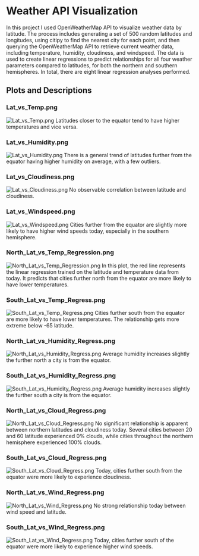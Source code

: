 # Weather API Visualization

In this project I used OpenWeatherMap API to visualize weather data by latitude. The process includes generating a set of 500 random latitudes and longitudes, using citipy to find the nearest city for each point, and then querying the OpenWeatherMap API to retrieve current weather data, including temperature, humidity, cloudiness, and windspeed. The data is used to create linear regressions to predict relationships for all four weather parameters compared to latitudes, for both the northern and southern hemispheres. In total, there are eight linear regression analyses performed.

## Plots and Descriptions

### Lat_vs_Temp.png
![Lat_vs_Temp.png](output_data/Lat_vs_Temp.png)
Latitudes closer to the equator tend to have higher temperatures and vice versa.

### Lat_vs_Humidity.png
![Lat_vs_Humidity.png](output_data/Lat_vs_Humidity.png)
There is a general trend of latitudes further from the equator having higher humidity on average, with a few outliers.

### Lat_vs_Cloudiness.png
![Lat_vs_Cloudiness.png](output_data/Lat_vs_Cloudiness.png)
No observable correlation between latitude and cloudiness.

### Lat_vs_Windspeed.png
![Lat_vs_Windspeed.png](output_data/Lat_vs_Windspeed.png)
Cities further from the equator are slightly more likely to have higher wind speeds today, especially in the southern hemisphere.

### North_Lat_vs_Temp_Regression.png
![North_Lat_vs_Temp_Regression.png](output_data/North_Lat_vs_Temp_Regression.png)
In this plot, the red line represents the linear regression trained on the latitude and temperature data from today. It predicts that cities further north from the equator are more likely to have lower temperatures.

### South_Lat_vs_Temp_Regress.png
![South_Lat_vs_Temp_Regress.png](output_data/South_Lat_vs_Temp_Regress.png)
Cities further south from the equator are more likely to have lower temperatures. The relationship gets more extreme below -65 latitude.

### North_Lat_vs_Humidity_Regress.png
![North_Lat_vs_Humidity_Regress.png](output_data/North_Lat_vs_Humidity_Regress.png)
Average humidity increases slightly the further north a city is from the equator.

### South_Lat_vs_Humidity_Regress.png
![South_Lat_vs_Humidity_Regress.png](output_data/South_Lat_vs_Humidity_Regress.png)
Average humidity increases slightly the further south a city is from the equator.

### North_Lat_vs_Cloud_Regress.png
![North_Lat_vs_Cloud_Regress.png](output_data/North_Lat_vs_Cloud_Regress.png)
No significant relationship is apparent between northern latitudes and cloudiness today. Several cities between 20 and 60 latitude experienced 0% clouds, while cities throughout the northern hemisphere experienced 100% clouds.

### South_Lat_vs_Cloud_Regress.png
![South_Lat_vs_Cloud_Regress.png](output_data/South_Lat_vs_Cloud_Regress.png)
Today, cities further south from the equator were more likely to experience cloudiness.

### North_Lat_vs_Wind_Regress.png
![North_Lat_vs_Wind_Regress.png](output_data/North_Lat_vs_Wind_Regress.png)
No strong relationship today between wind speed and latitude.

### South_Lat_vs_Wind_Regress.png
![South_Lat_vs_Wind_Regress.png](output_data/South_Lat_vs_Wind_Regress.png)
Today, cities further south of the equator were more likely to experience higher wind speeds.

